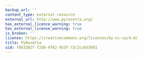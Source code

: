 ```yaml
---
backup_url: ''
content_type: external-resource
external_url: http://www.pyrosetta.org/
has_external_licence_warning: true
has_external_license_warning: true
is_broken: ''
license: https://creativecommons.org/licenses/by-nc-sa/4.0/
title: PyRosetta
uid: f863202f-f2d0-4f62-953f-72c2cc6d3691
---
```

